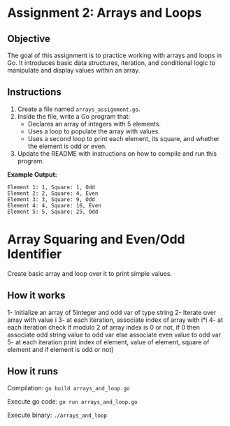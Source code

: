 # Assignment 2: Arrays and Loops

## Objective

The goal of this assignment is to practice working with arrays and loops in Go. It introduces basic data structures, iteration, and conditional logic to manipulate and display values within an array.

## Instructions

1. Create a file named `arrays_assignment.go`.
2. Inside the file, write a Go program that:
   - Declares an array of integers with 5 elements.
   - Uses a loop to populate the array with values.
   - Uses a second loop to print each element, its square, and whether the element is odd or even.
3. Update the README with instructions on how to compile and run this program.

**Example Output:**

```
Element 1: 1, Square: 1, Odd
Element 2: 2, Square: 4, Even
Element 3: 3, Square: 9, Odd
Element 4: 4, Square: 16, Even
Element 5: 5, Square: 25, Odd
```

# Array Squaring and Even/Odd Identifier
   
Create basic array and loop over it to print simple values.
   
## How it works
1- Initialize an array of 5integer and odd var of type string
2- Iterate over array with value i
3- at each iteration, associate index of array with i*i
4- at each iteration check if modulo 2 of array index is 0 or not, if 0 then associate odd string value to odd var else associate even value to odd var
5- at each iteration print index of element, value of element, square of element and if element is odd or not)

## How it runs
Compilation: `go build arrays_and_loop.go`

Execute go code: `go run arrays_and_loop.go`

Execute binary: `./arrays_and_loop`